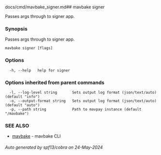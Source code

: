 docs/cmd/mavbake_signer.md## mavbake signer

Passes args through to signer app.

### Synopsis

Passes args through to signer app.

```
mavbake signer [flags]
```

### Options

```
  -h, --help   help for signer
```

### Options inherited from parent commands

```
  -l, --log-level string       Sets output log format (json/text/auto) (default "info")
  -o, --output-format string   Sets output log format (json/text/auto) (default "auto")
  -p, --path string            Path to mavpay instance (default "/mavbake")
```

### SEE ALSO

* [mavbake](/mavbake/reference/cmd/mavbake)	 - mavbake CLI

###### Auto generated by spf13/cobra on 24-May-2024

